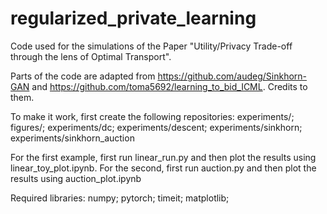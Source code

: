 # regularized_private_learning

Code used for the simulations of the Paper "Utility/Privacy Trade-off through the lens of Optimal Transport".

Parts of the code are adapted from https://github.com/audeg/Sinkhorn-GAN and https://github.com/toma5692/learning_to_bid_ICML. Credits to them.

To make it work, first create the following repositories: experiments/; figures/; experiments/dc; experiments/descent; experiments/sinkhorn; experiments/sinkhorn_auction


For the first example, first run linear_run.py and then plot the results using linear_toy_plot.ipynb.
For the second, first run auction.py and then plot the results using auction_plot.ipynb

Required libraries:
numpy; 
pytorch; 
timeit; 
matplotlib; 
